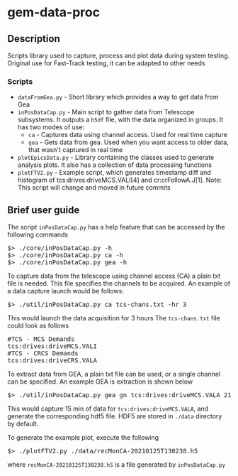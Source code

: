 # gem-data-proc
## Description
Scripts library used to capture, process and plot data during system testing. Original use for Fast-Track testing, it can be adapted to other needs

### Scripts
* `dataFromGea.py` - Short library which provides a way to get data from Gea
* `inPosDataCap.py` - Main script to gather data from Telescope subsystems. It outputs a `h5df` file, with the data organized in groups. It has two modes of use:
    * `ca` - Captures data using channel access. Used for real time capture
    * `gea` - Gets data from gea. Used when you want access to older data, that wasn't captured in real time
* `plotEpicsData.py` - Library containing the classes used to generate analysis plots. It also has a collection of data processing functions
* `plotFTV2.py` - Example script, which generates timestamp diff and histogram of tcs:drives:driveMCS.VALI[4] and cr:crFollowA.J[1]. Note: This script will change and moved in future commits
## Brief user guide

The script `inPosDataCap.py` has a help feature that can be accessed by the following commands

<pre>
$> ./core/inPosDataCap.py -h
$> ./core/inPosDataCap.py ca -h
$> ./core/inPosDataCap.py gea -h
</pre>

To capture data from the telescope using channel access (CA) a plain txt file is needed. This file specifies the channels to be acquired. An example of a data capture launch would be follows:

<pre>
$> ./util/inPosDataCap.py ca tcs-chans.txt -hr 3
</pre>

This would launch the data acquisition for 3 hours
The `tcs-chans.txt` file could look as follows

<pre>
#TCS - MCS Demands
tcs:drives:driveMCS.VALI
#TCS - CRCS Demands
tcs:drives:driveCRS.VALA
</pre>

To extract data from GEA, a plain txt file can be used, or a single channel can be specified. An example GEA is extraction is shown below

<pre>
$> ./util/inPosDataCap.py gea gn tcs:drives:driveMCS.VALA 210110T0200 210110T0215 -rn
</pre>

This would capture 15 min of data for `tcs:drives:driveMCS.VALA`, and generate the corresponding hdf5 file. HDF5 are stored in `./data` directory by default.

To generate the example plot, execute the following

<pre>
$> ./plotFTV2.py ./data/recMonCA-20210125T130238.h5
</pre>

where `recMonCA-20210125T130238.h5` is a file generated by `inPosDataCap.py`
